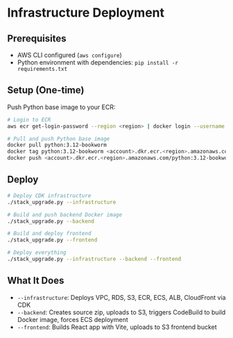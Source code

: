 # Infrastructure Deployment

## Prerequisites

- AWS CLI configured (`aws configure`)
- Python environment with dependencies: `pip install -r requirements.txt`

## Setup (One-time)

Push Python base image to your ECR:

```bash
# Login to ECR
aws ecr get-login-password --region <region> | docker login --username AWS --password-stdin <account>.dkr.ecr.<region>.amazonaws.com

# Pull and push Python base image
docker pull python:3.12-bookworm
docker tag python:3.12-bookworm <account>.dkr.ecr.<region>.amazonaws.com/python:3.12-bookworm
docker push <account>.dkr.ecr.<region>.amazonaws.com/python:3.12-bookworm
```

## Deploy

```bash
# Deploy CDK infrastructure
./stack_upgrade.py --infrastructure

# Build and push backend Docker image
./stack_upgrade.py --backend

# Build and deploy frontend
./stack_upgrade.py --frontend

# Deploy everything
./stack_upgrade.py --infrastructure --backend --frontend
```

## What It Does

- `--infrastructure`: Deploys VPC, RDS, S3, ECR, ECS, ALB, CloudFront via CDK
- `--backend`: Creates source zip, uploads to S3, triggers CodeBuild to build Docker image, forces ECS deployment
- `--frontend`: Builds React app with Vite, uploads to S3 frontend bucket
